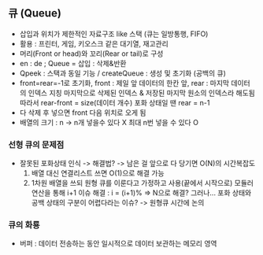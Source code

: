## 큐 (Queue)
 - 삽입과 위치가 제한적인 자료구조 like 스택 (큐는 일방통행, FIFO)
 - 활용 : 프린터, 게임, 키오스크 같은 대기열, 재고관리
 - 머리(Front or head)와 꼬리(Rear or tail)로 구성
 - en : de ; Queue = 삽입 : 삭제&반환
 - Qpeek : 스택과 동일 기능  /  createQueue : 생성 및 초기화 (공백의 큐)
 - front=rear=-1로 초기화, front : 제일 앞 데이터의 한칸 앞, rear : 마지막 데이터의 인덱스 지칭
                        마지막으로 삭제된 인덱스 & 저장된 마지막 원소의 인덱스라 해도됨
    따라서 rear-front = size(데이터 개수)
    포화 상태일 땐 rear = n-1
 - 다 삭제 후 넣으면 front 다음 위치로 오게 됨
 - 배열의 크기 : n -> n개 넣을수 있다 X 최대 n번 넣을 수 있다 O

### 선형 큐의 문제점
 - 잘못된 포화상태 인식 -> 해결법? -> 남은 걸 앞으로 다 당기면 O(N)의 시간복잡도
   1. 배열 대신 연결리스트 쓰면 O(1)으로 해결 가능
   2. 1차원 배열을 쓰되 원형 큐를 이룬다고 가정하고 사용(끝에서 시작으로)
        모듈러 연산을 통해 i+1 이슈 해결 : i = (i+1)% => N으로 해결?
        그러나... 포화 상태와 공백 상태의 구분이 어렵다라는 이슈? -> 원형큐 시간에 논의

### 큐의 화룡
 - 버퍼 : 데이터 전송하는 동안 일시적으로 데이터 보관하는 메모리 영역
 